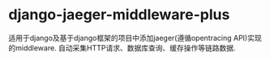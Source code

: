 # django-jaeger-middleware-plus
适用于django及基于django框架的项目中添加jaeger(遵循opentracing API)实现的middleware. 自动采集HTTP请求、数据库查询、缓存操作等链路数据.
